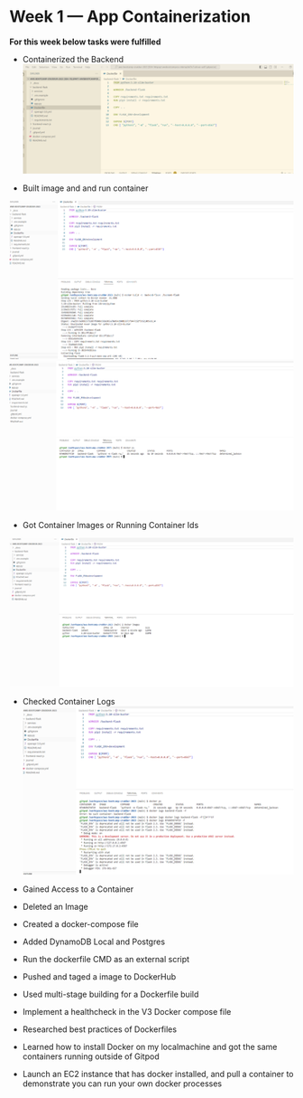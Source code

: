 # Week 1 — App Containerization

**For this week below tasks were fulfilled**

- Containerized the Backend
![Image for CLI](assets/week-1-screenshots/Containerized_the_Backend.png)

- Built image and and run container

![Image for CLI](assets/week-1-screenshots/2.png)
![Image for CLI](assets/week-1-screenshots/4.png)

- Got Container Images or Running Container Ids

![Image for CLI](assets/week-1-screenshots/3.png)

- Checked Container Logs
![Image for CLI](assets/week-1-screenshots/5.png)

- Gained Access to a Container

- Deleted an Image

- Created a docker-compose file

- Added DynamoDB Local and Postgres

- Run the dockerfile CMD as an external script

- Pushed and taged a image to DockerHub

- Used multi-stage building for a Dockerfile build

- Implement a healthcheck in the V3 Docker compose file

- Researched best practices of Dockerfiles

- Learned how to install Docker on my localmachine and got the same containers running outside of Gitpod

- Launch an EC2 instance that has docker installed, and pull a container to demonstrate you can run your own docker processes

